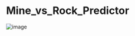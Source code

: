 # Mine_vs_Rock_Predictor
![image](https://github.com/Abtg08/Mine_vs_Rock_Predictor/assets/87989296/60c7996c-986e-42ac-bd39-f9e3a189d26f)
